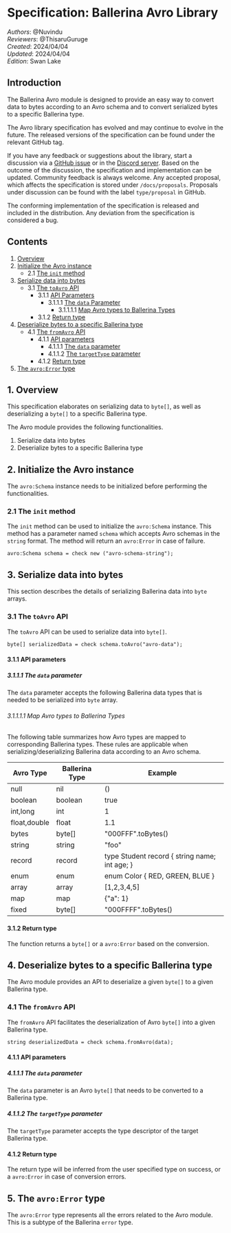 # Specification: Ballerina Avro Library

_Authors_: @Nuvindu \
_Reviewers_: @ThisaruGuruge \
_Created_: 2024/04/04 \
_Updated_: 2024/04/04 \
_Edition_: Swan Lake

## Introduction

The Ballerina Avro module is designed to provide an easy way to convert data to bytes according to an Avro schema and to convert serialized bytes to a specific Ballerina type.

The Avro library specification has evolved and may continue to evolve in the future. The released versions of the specification can be found under the relevant GitHub tag.

If you have any feedback or suggestions about the library, start a discussion via a [GitHub issue](https://github.com/ballerina-platform/ballerina-library/issues) or in the [Discord server](https://discord.gg/ballerinalang). Based on the outcome of the discussion, the specification and implementation can be updated. Community feedback is always welcome. Any accepted proposal, which affects the specification is stored under `/docs/proposals`. Proposals under discussion can be found with the label `type/proposal` in GitHub.

The conforming implementation of the specification is released and included in the distribution. Any deviation from the specification is considered a bug.

## Contents

1. [Overview](#1-overview)
2. [Initialize the Avro instance](#2-initialize-the-avro-instance)
    * 2.1 [The `init` method](#21-the-init-method)
3. [Serialize data into bytes](#3-serialize-data-into-bytes)
    * 3.1 [The `toAvro` API](#31-the-toavro-api)
        * 3.1.1 [API Parameters](#311-api-parameters)
            * 3.1.1.1 [The `data` Parameter](#3111-the-data-parameter)
                * 3.1.1.1.1 [Map Avro types to Ballerina Types](#31111-map-avro-types-to-ballerina-types)
        * 3.1.2 [Return type](#312-return-type)
4. [Deserialize bytes to a specific Ballerina type](#4-deserialize-bytes-to-a-specific-ballerina-type)
    * 4.1 [The `fromAvro` API](#41-the-fromavro-api)
        * 4.1.1 [API parameters](#411-api-parameters)
            * 4.1.1.1 [The `data` parameter](#4111-the-data-parameter)
            * 4.1.1.2 [The `targetType` parameter](#4112-the-targettype-parameter)
        * 4.1.2 [Return type](#412-return-type)
5. [The `avro:Error` type](#5-the-avroerror-type)

## 1. Overview

This specification elaborates on serializing data to `byte[]`, as well as deserializing a `byte[]` to a specific Ballerina type.

The Avro module provides the following functionalities.

1. Serialize data into bytes
2. Deserialize bytes to a specific Ballerina type

## 2. Initialize the Avro instance

The `avro:Schema` instance needs to be initialized before performing the functionalities.

### 2.1 The `init` method

The `init` method can be used to initialize the `avro:Schema` instance. This method has a parameter named `schema` which accepts Avro schemas in the `string` format. The method will return an `avro:Error` in case of failure.

```ballerina
avro:Schema schema = check new ("avro-schema-string");
```

## 3. Serialize data into bytes

This section describes the details of serializing Ballerina data into `byte` arrays.

### 3.1 The `toAvro` API

The `toAvro` API can be used to serialize data into `byte[]`.

```ballerina
byte[] serializedData = check schema.toAvro("avro-data");
```

#### 3.1.1 API parameters

##### 3.1.1.1 The `data` parameter

The `data` parameter accepts the following Ballerina data types that is needed to be serialized into `byte` array.

###### 3.1.1.1.1 Map Avro types to Ballerina Types

The following table summarizes how Avro types are mapped to corresponding Ballerina types. These rules are applicable when serializing/deserializing Ballerina data according to an Avro schema.

| Avro Type    | Ballerina Type | Example                                       |
|--------------|----------------|-----------------------------------------------|
| null         | nil            | ()                                            |
| boolean      | boolean        | true                                          |
| int,long     | int            | 1                                             |
| float,double | float          | 1.1                                           |
| bytes        | byte[]         | "000FFF".toBytes()                            |
| string       | string         | "foo"                                         |
| record       | record         | type Student record { string name; int age; } |
| enum         | enum           | enum Color { RED, GREEN, BLUE }               |
| array        | array          | [1,2,3,4,5]                                   |
| map          | map            | {"a": 1}                                      |
| fixed        | byte[]         | "000FFFF".toBytes()                           |

#### 3.1.2 Return type

The function returns a `byte[]` or a `avro:Error` based on the conversion.

## 4. Deserialize bytes to a specific Ballerina type

The Avro module provides an API to deserialize a given `byte[]` to a given Ballerina type.

### 4.1 The `fromAvro` API

The `fromAvro` API facilitates the deserialization of Avro `byte[]` into a given Ballerina type.

```ballerina
string deserializedData = check schema.fromAvro(data);
```

#### 4.1.1 API parameters

##### 4.1.1.1 The `data` parameter

The `data` parameter is an Avro `byte[]` that needs to be converted to a Ballerina type.

##### 4.1.1.2 The `targetType` parameter

The `targetType` parameter accepts the type descriptor of the target Ballerina type.

#### 4.1.2 Return type

The return type will be inferred from the user specified type on success, or a `avro:Error` in case of conversion errors.

## 5. The `avro:Error` type

The `avro:Error` type represents all the errors related to the Avro module. This is a subtype of the Ballerina `error` type.
